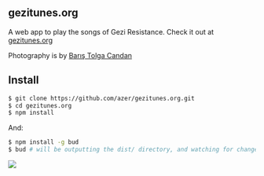 ## gezitunes.org

A web app to play the songs of Gezi Resistance. Check it out at [gezitunes.org](http://gezitunes.org)

Photography is by [Barış Tolga Candan](http://www.flickr.com/photos/veterinarius/9077560109)

## Install

```bash
$ git clone https://github.com/azer/gezitunes.org.git
$ cd gezitunes.org
$ npm install
```

And:

```bash
$ npm install -g bud
$ bud # will be outputting the dist/ directory, and watching for changes to update it. 
```

![](http://farm8.staticflickr.com/7330/9056901582_efe830e220.jpg)
